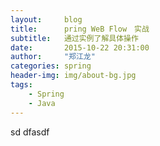 ```yaml
---
layout:     blog
title:      pring WeB Flow　实战
subtitle:   通过实例了解具体操作
date:       2015-10-22 20:31:00
author:     "郑江龙"
categories: spring
header-img: img/about-bg.jpg
tags:
    - Spring
    - Java
---
```


sd dfasdf
